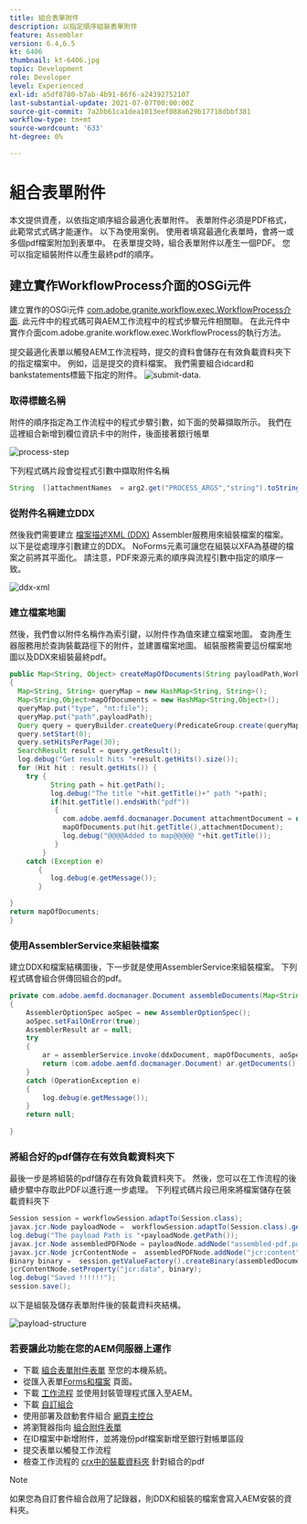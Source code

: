 ```yaml
---
title: 組合表單附件
description: 以指定順序組裝表單附件
feature: Assembler
version: 6.4,6.5
kt: 6406
thumbnail: kt-6406.jpg
topic: Development
role: Developer
level: Experienced
exl-id: a5df8780-b7ab-4b91-86f6-a24392752107
last-substantial-update: 2021-07-07T00:00:00Z
source-git-commit: 7a2bb61ca1dea1013eef088a629b17718dbbf381
workflow-type: tm+mt
source-wordcount: '633'
ht-degree: 0%

---
```


# 組合表單附件

本文提供資產，以依指定順序組合最適化表單附件。 表單附件必須是PDF格式，此範常式式碼才能運作。 以下為使用案例。
使用者填寫最適化表單時，會將一或多個pdf檔案附加到表單中。
在表單提交時，組合表單附件以產生一個PDF。 您可以指定組裝附件以產生最終pdf的順序。

## 建立實作WorkflowProcess介面的OSGi元件

建立實作的OSGi元件 [com.adobe.granite.workflow.exec.WorkflowProcess介面](https://helpx.adobe.com/experience-manager/6-5/sites/developing/using/reference-materials/javadoc/com/adobe/granite/workflow/exec/WorkflowProcess.html). 此元件中的程式碼可與AEM工作流程中的程式步驟元件相關聯。 在此元件中實作介面com.adobe.granite.workflow.exec.WorkflowProcess的執行方法。

提交最適化表單以觸發AEM工作流程時，提交的資料會儲存在有效負載資料夾下的指定檔案中。 例如，這是提交的資料檔案。 我們需要組合idcard和bankstatements標籤下指定的附件。
![submit-data](assets/submitted-data.JPG).

### 取得標籤名稱

附件的順序指定為工作流程中的程式步驟引數，如下面的熒幕擷取所示。 我們在這裡組合新增到欄位資訊卡中的附件，後面接著銀行帳單

![process-step](assets/process-step.JPG)

下列程式碼片段會從程式引數中擷取附件名稱

```java
String  []attachmentNames  = arg2.get("PROCESS_ARGS","string").toString().split(",");
```

### 從附件名稱建立DDX

然後我們需要建立 [檔案描述XML (DDX)](https://helpx.adobe.com/pdf/aem-forms/6-2/ddxRef.pdf) Assembler服務用來組裝檔案的檔案。 以下是從處理序引數建立的DDX。 NoForms元素可讓您在組裝以XFA為基礎的檔案之前將其平面化。 請注意，PDF來源元素的順序與流程引數中指定的順序一致。

![ddx-xml](assets/ddx.PNG)

### 建立檔案地圖

然後，我們會以附件名稱作為索引鍵，以附件作為值來建立檔案地圖。 查詢產生器服務用於查詢裝載路徑下的附件，並建置檔案地圖。 組裝服務需要這份檔案地圖以及DDX來組裝最終pdf。

```java
public Map<String, Object> createMapOfDocuments(String payloadPath,WorkflowSession workflowSession )
{
  Map<String, String> queryMap = new HashMap<String, String>();
  Map<String,Object>mapOfDocuments = new HashMap<String,Object>();
  queryMap.put("type", "nt:file");
  queryMap.put("path",payloadPath);
  Query query = queryBuilder.createQuery(PredicateGroup.create(queryMap),workflowSession.adaptTo(Session.class));
  query.setStart(0);
  query.setHitsPerPage(30);
  SearchResult result = query.getResult();
  log.debug("Get result hits "+result.getHits().size());
  for (Hit hit : result.getHits()) {
    try {
          String path = hit.getPath();
          log.debug("The title "+hit.getTitle()+" path "+path);
          if(hit.getTitle().endsWith("pdf"))
           {
             com.adobe.aemfd.docmanager.Document attachmentDocument = new com.adobe.aemfd.docmanager.Document(path);
             mapOfDocuments.put(hit.getTitle(),attachmentDocument);
             log.debug("@@@@Added to map@@@@@ "+hit.getTitle());
           }
        }
    catch (Exception e)
       {
          log.debug(e.getMessage());
       }

}
return mapOfDocuments;
}
```

### 使用AssemblerService來組裝檔案

建立DDX和檔案結構圖後，下一步就是使用AssemblerService來組裝檔案。
下列程式碼會組合併傳回組合的pdf。

```java
private com.adobe.aemfd.docmanager.Document assembleDocuments(Map<String, Object> mapOfDocuments, com.adobe.aemfd.docmanager.Document ddxDocument)
{
    AssemblerOptionSpec aoSpec = new AssemblerOptionSpec();
    aoSpec.setFailOnError(true);
    AssemblerResult ar = null;
    try
    {
        ar = assemblerService.invoke(ddxDocument, mapOfDocuments, aoSpec);
        return (com.adobe.aemfd.docmanager.Document) ar.getDocuments().get("GeneratedDocument.pdf");
    }
    catch (OperationException e)
    {
        log.debug(e.getMessage());
    }
    return null;
    
}
```

### 將組合好的pdf儲存在有效負載資料夾下

最後一步是將組裝的pdf儲存在有效負載資料夾下。 然後，您可以在工作流程的後續步驟中存取此PDF以進行進一步處理。
下列程式碼片段已用來將檔案儲存在裝載資料夾下

```java
Session session = workflowSession.adaptTo(Session.class);
javax.jcr.Node payloadNode =  workflowSession.adaptTo(Session.class).getNode(workItem.getWorkflowData().getPayload().toString());
log.debug("The payload Path is "+payloadNode.getPath());
javax.jcr.Node assembledPDFNode = payloadNode.addNode("assembled-pdf.pdf", "nt:file"); 
javax.jcr.Node jcrContentNode =  assembledPDFNode.addNode("jcr:content", "nt:resource");
Binary binary =  session.getValueFactory().createBinary(assembledDocument.getInputStream());
jcrContentNode.setProperty("jcr:data", binary);
log.debug("Saved !!!!!!"); 
session.save();
```

以下是組裝及儲存表單附件後的裝載資料夾結構。

![payload-structure](assets/payload-structure.JPG)

### 若要讓此功能在您的AEM伺服器上運作

* 下載 [組合表單附件表單](assets/assemble-form-attachments-af.zip) 至您的本機系統。
* 從匯入表單[Forms和檔案](http://localhost:4502/aem/forms.html/content/dam/formsanddocuments) 頁面。
* 下載 [工作流程](assets/assemble-form-attachments.zip) 並使用封裝管理程式匯入至AEM。
* 下載 [自訂組合](assets/assembletaskattachments.assembletaskattachments.core-1.0-SNAPSHOT.jar)
* 使用部署及啟動套件組合 [網頁主控台](http://localhost:4502/system/console/bundles)
* 將瀏覽器指向 [組合附件表單](http://localhost:4502/content/dam/formsanddocuments/assembleattachments/jcr:content?wcmmode=disabled)
* 在ID檔案中新增附件，並將幾份pdf檔案新增至銀行對帳單區段
* 提交表單以觸發工作流程
* 檢查工作流程的 [crx中的裝載資料夾](http://localhost:4502/crx/de/index.jsp#/var/fd/dashboard/payload) 針對組合的pdf

>[!NOTE]
> 如果您為自訂套件組合啟用了記錄器，則DDX和組裝的檔案會寫入AEM安裝的資料夾。

